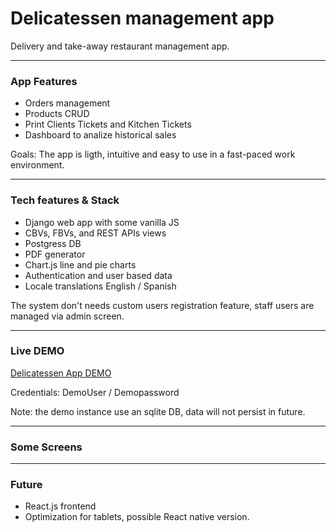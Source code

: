 
# Delicatessen management app

Delivery and take-away restaurant management app.


--------------
### App Features

- Orders management
- Products CRUD
- Print Clients Tickets and Kitchen Tickets
- Dashboard to analize historical sales

Goals: The app is ligth, intuitive and easy to use in a fast-paced work environment.

--------
### Tech features & Stack

- Django web app with some vanilla JS
- CBVs, FBVs, and REST APIs views
- Postgress DB
- PDF generator
- Chart.js line and pie charts
- Authentication and user based data
- Locale translations English / Spanish


The system don't needs custom users registration feature, staff users are managed via admin screen. 

--------
### Live DEMO

[Delicatessen App DEMO](https://delicatessen-demo.herokuapp.com/)

Credentials:  DemoUser / Demopassword

Note: the demo instance use an sqlite DB, data will not persist in future.

--------
### Some Screens

--------
### Future
- React.js frontend
- Optimization for tablets, possible React native version.

